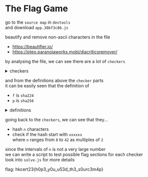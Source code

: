 # The Flag Game

go to the `source map` in `devtools` <br/>
and download `app.38bf3c86.js`

beautify and remove non-ascii characters in the file
- https://beautifier.io/
- https://pteo.paranoiaworks.mobi/diacriticsremover/

by analysing the file, we can see there are a lot of `checkers`

<details>
<summary>checkers</summary>

```js
{
    description: "Your flag must be .",
    checker: e => f(e.substr(0, 8)).startsWith("b08c89")
}, {
    description: "Your flag must be .",
    checker: e => p(e.substr(0, 14)).startsWith("d0687a")
}, {
    description: "Your flag must be .",
    checker: e => p(e.substr(0, 12)).startsWith("87b3c7")
}, {
    description: "Your flag must be .",
    checker: e => f(e.substr(0, 22)).startsWith("8b035b")
}, {
    description: "Your flag must be .",
    checker: e => f(e.substr(0, 40)).startsWith("8a9de8")
}, {
    description: "Your flag must be .",
    checker: e => p(e.substr(0, 26)).startsWith("7be965")
}, {
    description: "Your flag must be .",
    checker: e => f(e.substr(0, 30)).startsWith("bf7eeb")
}, {
    description: "Your flag must be .",
    checker: e => p(e.substr(0, 36)).startsWith("7ef31a")
}, {
    description: "Your flag must be .",
    checker: e => p(e.substr(0, 24)).startsWith("40f34c")
}, {
    description: "Your flag must be .",
    checker: e => p(e.substr(0, 20)).startsWith("b72709")
}, {
    description: "Your flag must be .",
    checker: e => p(e.substr(0, 38)).startsWith("e3c817")
}, {
    description: "Your flag must be .",
    checker: e => f(e.substr(0, 28)).startsWith("0b67cb")
}, {
    description: "Your flag must be .",
    checker: e => p(e.substr(0, 32)).startsWith("f9f48b")
}, {
    description: "Your flag must be .",
    checker: e => f(e.substr(0, 34)).startsWith("69260f")
}, {
    description: "Your flag must be .",
    checker: e => p(e.substr(0, 18)).startsWith("c25dd2")
}, {
    description: "Your flag must be .",
    checker: e => p(e.substr(0, 16)).startsWith("cbe2c9")
}, {
    description: "Your flag must be .",
    checker: e => f(e.substr(0, 10)).startsWith("ce45fd")
}, {
    description: "Your flag must be .",
    checker: e => p(e.substr(0, 42)).startsWith("e3c817")
}
```

</details>

and from the definitions above the `checker` parts <br/>
it can be easily seen that the definition of
- `f` is `sha224`
- `p` is `sha256`

<details>
<summary>definitions</summary>

```js
const {
    sha224: f,
    sha256: p
} = r(9946), g = r(9820), m = e => {
    for (let t = 2, r = Math.sqrt(e); t <= r; t++)
        if (e % t === 0) return !1;
    return e > 1
}
```

</details>

going back to the `checkers`, we can see that they...
- hash `n` characters
- check if the hash start with `xxxxxx` <br/>
where `n` ranges from `8` to `42` as multiples of `2`

since the intervals of `n` is not a very large number <br/>
we can write a script to test possible flag sections for each checker <br/>
look into `solve.js` for more details

flag: hkcert23{h0p3_y0u_u53d_th3_s0urc3m4p}

